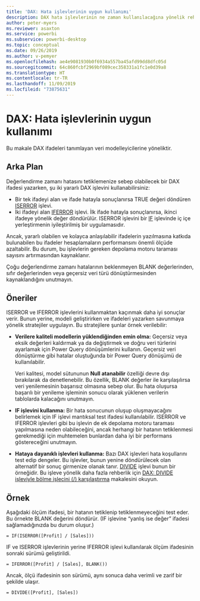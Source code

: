 ```yaml
---
title: 'DAX: Hata işlevlerinin uygun kullanımı'
description: DAX hata işlevlerinin ne zaman kullanılacağına yönelik rehber.
author: peter-myers
ms.reviewer: asaxton
ms.service: powerbi
ms.subservice: powerbi-desktop
ms.topic: conceptual
ms.date: 09/26/2019
ms.author: v-pemyer
ms.openlocfilehash: ae4e9081930b0f6934a557ba45afd99dd8dfc05d
ms.sourcegitcommit: 64c860fcbf2969bf089cec358331a1fc1e0d39a8
ms.translationtype: HT
ms.contentlocale: tr-TR
ms.lasthandoff: 11/09/2019
ms.locfileid: "73875631"
---
```

# <a name="dax-appropriate-use-of-error-functions"></a>DAX: Hata işlevlerinin uygun kullanımı

Bu makale DAX ifadeleri tanımlayan veri modelleyicilerine yöneliktir.

## <a name="background"></a>Arka Plan

Değerlendirme zamanı hatasını tetiklemenize sebep olabilecek bir DAX ifadesi yazarken, şu iki yararlı DAX işlevini kullanabilirsiniz:

- Bir tek ifadeyi alan ve ifade hatayla sonuçlanırsa TRUE değeri döndüren [ISERROR](/dax/iserror-function-dax) işlevi.
- İki ifadeyi alan [IFERROR](/dax/iferror-function-dax) işlevi. İlk ifade hatayla sonuçlanırsa, ikinci ifadeye yönelik değer döndürülür. ISERROR işlevini bir [IF](/dax/if-function-dax) işlevinde iç içe yerleştirmenin iyileştirilmiş bir uygulamasıdır.

Ancak, yararlı olabilen ve kolayca anlaşılabilir ifadelerin yazılmasına katkıda bulunabilen bu ifadeler hesaplamaların performansını önemli ölçüde azaltabilir. Bu durum, bu işlevlerin gereken depolama motoru taraması sayısını artırmasından kaynaklanır.

Çoğu değerlendirme zamanı hatalarının beklenmeyen BLANK değerlerinden, sıfır değerlerinden veya geçersiz veri türü dönüştürmesinden kaynaklandığını unutmayın.

## <a name="recommendations"></a>Öneriler

ISERROR ve IFERROR işlevlerini kullanmaktan kaçınmak daha iyi sonuçlar verir. Bunun yerine, modeli geliştirirken ve ifadeleri yazarken savunmaya yönelik stratejiler uygulayın. Bu stratejilere şunlar örnek verilebilir:

- **Verilere kaliteli modellerin yüklendiğinden emin olma:** Geçersiz veya eksik değerleri kaldırmak ya da değiştirmek ve doğru veri türlerini ayarlamak için Power Query dönüşümlerini kullanın. Geçersiz veri dönüştürme gibi hatalar oluştuğunda bir Power Query dönüşümü de kullanılabilir.

    Veri kalitesi, model sütununun **Null atanabilir** özelliği devre dışı bırakılarak da denetlenebilir. Bu özellik, BLANK değerler ile karşılaşılırsa veri yenilemesinin başarısız olmasına sebep olur. Bu hata oluşursa başarılı bir yenileme işleminin sonucu olarak yüklenen verilerin tablolarda kalacağını unutmayın.
- **IF işlevini kullanma:** Bir hata sonucunun oluşup oluşmayacağını belirlemek için IF işlevi mantıksal test ifadesi kullanılabilir. ISERROR ve IFERROR işlevleri gibi bu işlevin de ek depolama motoru taraması yapılmasına neden olabileceğini, ancak herhangi bir hatanın tetiklenmesi gerekmediği için muhtemelen bunlardan daha iyi bir performans göstereceğini unutmayın.
- **Hataya dayanıklı işlevleri kullanma:** Bazı DAX işlevleri hata koşullarını test edip dengeler. Bu işlevler, bunun yenine döndürülecek olan alternatif bir sonuç girmenize olanak tanır. [DIVIDE](/dax/divide-function-dax) işlevi bunun bir örneğidir. Bu işleve yönelik daha fazla rehberlik için [DAX: DIVIDE işleviyle bölme işlecini (/) karşılaştırma](dax-divide-function-operator.md) makalesini okuyun.

## <a name="example"></a>Örnek

Aşağıdaki ölçüm ifadesi, bir hatanın tetiklenip tetiklenmeyeceğini test eder. Bu örnekte BLANK değerini döndürür. (IF işlevine “yanlış ise değer” ifadesi sağlamadığınızda bu durum oluşur.)
```dax
= IF(ISERROR([Profit] / [Sales]))
```
IF ve ISERROR işlevlerinin yerine IFERROR işlevi kullanılarak ölçüm ifadesinin sonraki sürümü geliştirildi.
```dax
= IFERROR([Profit] / [Sales], BLANK())
```
Ancak, ölçü ifadesinin son sürümü, aynı sonuca daha verimli ve zarif bir şekilde ulaşır.
```dax
= DIVIDE([Profit], [Sales])
```